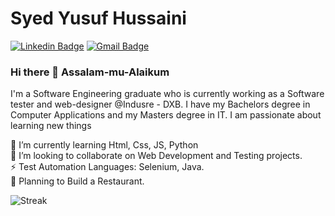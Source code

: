 <!-- 👋  Hi, I’m Syed Yusuf Hussaini @yusufsyed24  -->


# Syed Yusuf Hussaini
[![Linkedin Badge](https://img.shields.io/badge/-yusufhussaini-blue?style=flat-square&logo=Linkedin&logoColor=white&link=https://https://www.linkedin.com/in/yusuf-hussaini)](https://www.linkedin.com/in/yusuf-hussaini) 
[![Gmail Badge](https://img.shields.io/badge/-yousufsyed24@gmail.com-c14438?style=flat-square&logo=Gmail&logoColor=white&link=mailto:yousufsyed24@gmail.com)](mailto:yousufsyed24@gmail.com)

### Hi there 👋 Assalam-mu-Alaikum
I'm a Software Engineering graduate who is currently working as a Software tester and web-designer @Indusre - DXB. I have my Bachelors degree in Computer Applications and my Masters degree in IT. I am passionate about learning new things

<!-- 🔭 I’m currently working on a research project which is about Model Coverage and Debugging Effectivness.<br /> -->
🌱 I’m currently learning Html, Css, JS, Python<br />
👯 I’m looking to collaborate on Web Development and Testing projects.<br />
⚡ Test Automation Languages: Selenium, Java.<br />
🔭 Planning to Build a Restaurant.<br/> 
</p>

![Streak](https://github-readme-streak-stats-sandy.vercel.app/?user=yusufsyed24)
